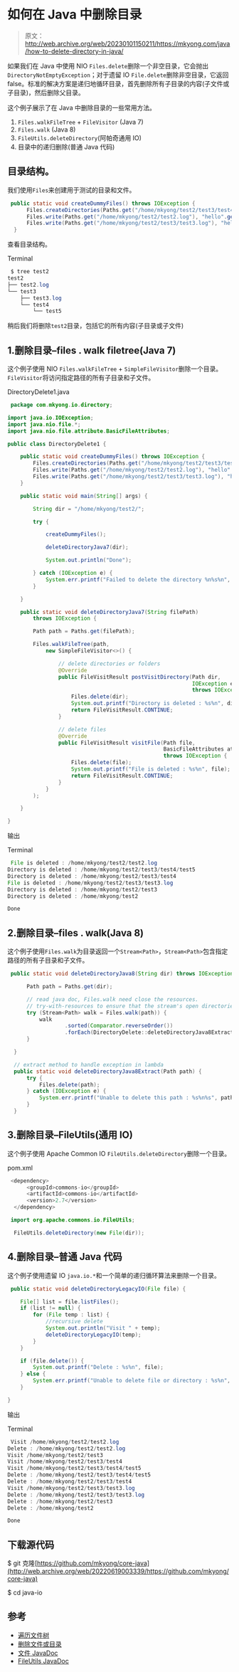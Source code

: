 # 如何在 Java 中删除目录

> 原文：<http://web.archive.org/web/20230101150211/https://mkyong.com/java/how-to-delete-directory-in-java/>

如果我们在 Java 中使用 NIO `Files.delete`删除一个非空目录，它会抛出`DirectoryNotEmptyException`；对于遗留 IO `File.delete`删除非空目录，它返回 false。标准的解决方案是递归地循环目录，首先删除所有子目录的内容(子文件或子目录)，然后删除父目录。

这个例子展示了在 Java 中删除目录的一些常用方法。

1.  `Files.walkFileTree` + `FileVisitor` (Java 7)
2.  `Files.walk` (Java 8)
3.  `FileUtils.deleteDirectory`(阿帕奇通用 IO)
4.  目录中的递归删除(普通 Java 代码)

## 目录结构。

我们使用`Files`来创建用于测试的目录和文件。

```java
 public static void createDummyFiles() throws IOException {
      Files.createDirectories(Paths.get("/home/mkyong/test2/test3/test4/test5/"));
      Files.write(Paths.get("/home/mkyong/test2/test2.log"), "hello".getBytes());
      Files.write(Paths.get("/home/mkyong/test2/test3/test3.log"), "hello".getBytes());
  } 
```

查看目录结构。

Terminal

```java
 $ tree test2
test2
├── test2.log
└── test3
    ├── test3.log
    └── test4
        └── test5 
```

稍后我们将删除`test2`目录，包括它的所有内容(子目录或子文件)

## 1.删除目录–files . walk filetree(Java 7)

这个例子使用 NIO `Files.walkFileTree` + `SimpleFileVisitor`删除一个目录。`FileVisitor`将访问指定路径的所有子目录和子文件。

DirectoryDelete1.java

```java
 package com.mkyong.io.directory;

import java.io.IOException;
import java.nio.file.*;
import java.nio.file.attribute.BasicFileAttributes;

public class DirectoryDelete1 {

    public static void createDummyFiles() throws IOException {
        Files.createDirectories(Paths.get("/home/mkyong/test2/test3/test4/test5/"));
        Files.write(Paths.get("/home/mkyong/test2/test2.log"), "hello".getBytes());
        Files.write(Paths.get("/home/mkyong/test2/test3/test3.log"), "hello".getBytes());
    }

    public static void main(String[] args) {

        String dir = "/home/mkyong/test2/";

        try {

            createDummyFiles();

            deleteDirectoryJava7(dir);

            System.out.println("Done");

        } catch (IOException e) {
            System.err.printf("Failed to delete the directory %n%s%n", e);
        }

    }

    public static void deleteDirectoryJava7(String filePath)
        throws IOException {

        Path path = Paths.get(filePath);

        Files.walkFileTree(path,
            new SimpleFileVisitor<>() {

                // delete directories or folders
                @Override
                public FileVisitResult postVisitDirectory(Path dir,
                                                          IOException exc)
                                                          throws IOException {
                    Files.delete(dir);
                    System.out.printf("Directory is deleted : %s%n", dir);
                    return FileVisitResult.CONTINUE;
                }

                // delete files
                @Override
                public FileVisitResult visitFile(Path file,
                                                 BasicFileAttributes attrs)
                                                 throws IOException {
                    Files.delete(file);
                    System.out.printf("File is deleted : %s%n", file);
                    return FileVisitResult.CONTINUE;
                }
            }
        );

    }

} 
```

输出

Terminal

```java
 File is deleted : /home/mkyong/test2/test2.log
Directory is deleted : /home/mkyong/test2/test3/test4/test5
Directory is deleted : /home/mkyong/test2/test3/test4
File is deleted : /home/mkyong/test2/test3/test3.log
Directory is deleted : /home/mkyong/test2/test3
Directory is deleted : /home/mkyong/test2

Done 
```

## 2.删除目录–files . walk(Java 8)

这个例子使用`Files.walk`为目录返回一个`Stream<Path>`，`Stream<Path>`包含指定路径的所有子目录和子文件。

```java
 public static void deleteDirectoryJava8(String dir) throws IOException {

      Path path = Paths.get(dir);

      // read java doc, Files.walk need close the resources.
      // try-with-resources to ensure that the stream's open directories are closed
      try (Stream<Path> walk = Files.walk(path)) {
          walk
                  .sorted(Comparator.reverseOrder())
                  .forEach(DirectoryDelete::deleteDirectoryJava8Extract);
      }

  }

  // extract method to handle exception in lambda
  public static void deleteDirectoryJava8Extract(Path path) {
      try {
          Files.delete(path);
      } catch (IOException e) {
          System.err.printf("Unable to delete this path : %s%n%s", path, e);
      }
  } 
```

## 3.删除目录–FileUtils(通用 IO)

这个例子使用 Apache Common IO `FileUtils.deleteDirectory`删除一个目录。

pom.xml

```java
 <dependency>
      <groupId>commons-io</groupId>
      <artifactId>commons-io</artifactId>
      <version>2.7</version>
  </dependency> 
```

```java
 import org.apache.commons.io.FileUtils;

  FileUtils.deleteDirectory(new File(dir)); 
```

## 4.删除目录–普通 Java 代码

这个例子使用遗留 IO `java.io.*`和一个简单的递归循环算法来删除一个目录。

```java
 public static void deleteDirectoryLegacyIO(File file) {

    File[] list = file.listFiles();
    if (list != null) {
        for (File temp : list) {
            //recursive delete
            System.out.println("Visit " + temp);
            deleteDirectoryLegacyIO(temp);
        }
    }

    if (file.delete()) {
        System.out.printf("Delete : %s%n", file);
    } else {
        System.err.printf("Unable to delete file or directory : %s%n", file);
    }

} 
```

输出

Terminal

```java
 Visit /home/mkyong/test2/test2.log
Delete : /home/mkyong/test2/test2.log
Visit /home/mkyong/test2/test3
Visit /home/mkyong/test2/test3/test4
Visit /home/mkyong/test2/test3/test4/test5
Delete : /home/mkyong/test2/test3/test4/test5
Delete : /home/mkyong/test2/test3/test4
Visit /home/mkyong/test2/test3/test3.log
Delete : /home/mkyong/test2/test3/test3.log
Delete : /home/mkyong/test2/test3
Delete : /home/mkyong/test2

Done 
```

## 下载源代码

$ git 克隆[https://github.com/mkyong/core-java](http://web.archive.org/web/20220619003339/https://github.com/mkyong/core-java)

$ cd java-io

## 参考

*   [遍历文件树](http://web.archive.org/web/20220619003339/https://docs.oracle.com/javase/tutorial/essential/io/walk.html)
*   [删除文件或目录](http://web.archive.org/web/20220619003339/https://docs.oracle.com/javase/tutorial/essential/io/delete.html)
*   [文件 JavaDoc](http://web.archive.org/web/20220619003339/https://docs.oracle.com/en/java/javase/11/docs/api/java.base/java/nio/file/Files.html)
*   [FileUtils JavaDoc](http://web.archive.org/web/20220619003339/https://commons.apache.org/proper/commons-io/javadocs/api-2.7/org/apache/commons/io/FileUtils.html)

<input type="hidden" id="mkyong-current-postId" value="5589">